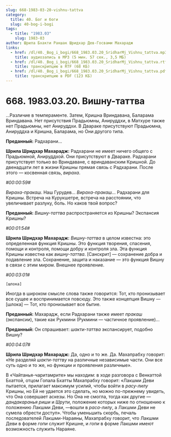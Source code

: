 ```yaml
---
slug: 668-1983-03-20-vishnu-tattva
category:
  title: 40. Бог и боги
  slug: 40-bog-i-bogi
tags:
  - title: "1983.03"
    slug: 1983-03
author: Шрила Бхакти Ракшак Шридхар Дев-Госвами Махарадж
links:
  - href: /dl/40._Bog_i_bogi/668_1983.03.20_SridharMj_Vishnu_tattva.mp3
    title: аудиозапись в MP3 (5 мин. 57 сек., 3,5 МБ)
  - href: /dl/40._Bog_i_bogi/668_1983.03.20_SridharMj_Vishnu_tattva.rtf
    title: транскрипцию в RTF (68 КБ)
  - href: /dl/40._Bog_i_bogi/668_1983.03.20_SridharMj_Vishnu_tattva.pdf
    title: транскрипцию в PDF (123 КБ)
---
```


# 668. 1983.03.20. Вишну-таттва

…Различие в темпераменте. Затем, Кришна Вриндавана, Баларама Вриндавана. Нет присутствия Прадьюмны, Анируддхи, в Матхуре также нет Прадьюмны, нет Анируддхи. В Двараке присутствуют Прадьюмна, Анируддха и Кришна, Баларама, но Они другого типа.

**Преданный:** Радхарани…

**Шрила Шридхар Махарадж:** Радхарани не имеет ничего общего с Прадьюмной, Анируддхой. Они присутствуют в Двараке. Радхарани присутствует только во Вриндаване, с вриндаванским Кришной. До двенадцати лет в жизни Кришны прямая связь с Радхарани. После этого — косвенная связь, *вираха*.

*#00:00:59#*

*Вираха-пракаш*. Наш Гурудев… *Вираха-пракаш*… Радхарани для Кришны. Встреча на Курукшетре, встреча на расстоянии, что увеличивает разлуку, боль. Но каков твой вопрос?

**Преданный:** *Вишну-таттва* распространяется из Кришны? Экспансия Кришны?

*#00:01:54#*

**Шрила Шридхар Махарадж:** *Вишну-таттва* в целом известна: это определенная функция Кришны. Это функция творения, спасения, помощи и контроля, помощи добру и контроля зла. Эта функция Кришны известна как *вишну-таттва*. [Санскрит] — сохранение добра и подавление зла. Сохранение, защита и наказание — это функция Вишну в связи с этим миром. Внешнее проявление.

*#00:03:01#*

    [шлока]

Иногда в широком смысле слова также говорится: Тот, кто пронизывает все сущее и воспринимается повсюду. Это также концепция Вишну — [шлока] — Тот, кто пронизывает все бытие.

**Преданный:** Махарадж, если Радхарани также имеет *пракаш* (экспансии), такие как Рукмини (Рукмини — частичное проявление)…

**Преданный:** Он спрашивает: *шакти-таттва* экспансирует, подобно Вишну?

*#00:04:07#*

**Шрила Шридхар Махарадж:** Да, одно и то же. Да. Махапрабху говорит: «Не разделяй *шакти-таттву* на различные независимые части. Они все суть одно и то же, но функции и проявления различные».

В «Чайтанья-чаритамрите» мы находим: в ходе разговора с Венкаттой Бхаттой, отцом Гопала Бхатты Махапрабху говорит: «Лакшми Деви пытается, прилагает максимум усилий, чтобы войти в *расу-лилу* Кришны, но Ей не удается это сделать, но можно по-прежнему увидеть, что Она совершает аскезы. Но Она не смогла, тогда как другие — *дандакаранья риши* и *Шрути*, положение которых ниже по отношению к положению Лакшми Деви, —вошли в *раса-лилу*, а Лакшми Деви не сумела обрести доступ». Чтобы уменьшить скорбь, печаль последователей Лакшми-Нараяны, Махапрабху говорит, что Лакшми Деви в форме *гопи* служит Кришне, и *гопи* в форме Лакшми имеют возможность служить Нараяне.

